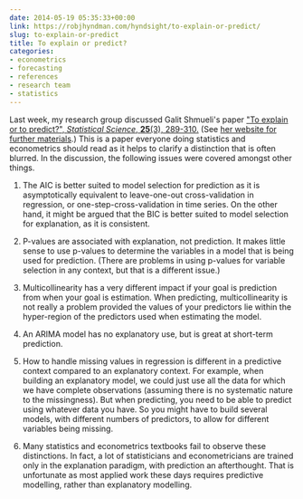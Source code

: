 ```yaml
---
date: 2014-05-19 05:35:33+00:00
link: https://robjhyndman.com/hyndsight/to-explain-or-predict/
slug: to-explain-or-predict
title: To explain or predict?
categories:
- econometrics
- forecasting
- references
- research team
- statistics
---
```


Last week, my research group discussed Galit Shmueli's paper ["To explain or to predict?", _Statistical Science_, **25**(3), 289-310.](http://dx.doi.org/10.1214/10-STS330) (See [her website for further materials](http://www.galitshmueli.com/content/explain-or-predict).) This is a paper everyone doing statistics and econometrics should read as it helps to clarify a distinction that is often blurred. In the discussion, the following issues were covered amongst other things.




    
  1. The AIC is better suited to model selection for prediction as it is asymptotically equivalent to leave-one-out cross-validation in regression, or one-step-cross-validation in time series. On the other hand, it might be argued that the BIC is better suited to model selection for explanation, as it is consistent.

    
  2. P-values are associated with explanation, not prediction. It makes little sense to use p-values to determine the variables in a model that is being used for prediction. (There are problems in using p-values for variable selection in any context, but that is a different issue.)

    
  3. Multicollinearity has a very different impact if your goal is prediction from when your goal is estimation. When predicting, multicollinearity is not really a problem provided the values of your predictors lie within the hyper-region of the predictors used when estimating the model.

    
  4. An ARIMA model has no explanatory use, but is great at short-term prediction.

    
  5. How to handle missing values in regression is different in a predictive context compared to an explanatory context. For example, when building an explanatory model, we could just use all the data for which we have complete observations (assuming there is no systematic nature to the missingness). But when predicting, you need to be able to predict using whatever data you have. So you might have to build several models, with different numbers of predictors, to allow for different variables being missing.

    
  6. Many statistics and econometrics textbooks fail to observe these distinctions. In fact, a lot of statisticians and econometricians are trained only in the explanation paradigm, with prediction an afterthought. That is unfortunate as most applied work these days requires predictive modelling, rather than explanatory modelling.






